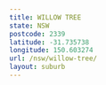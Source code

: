 ```yaml
---
title: WILLOW TREE
state: NSW
postcode: 2339
latitude: -31.735738
longitude: 150.603274
url: /nsw/willow-tree/
layout: suburb
---
```

